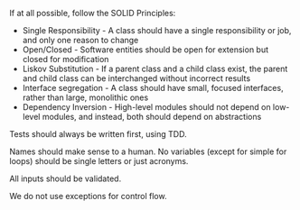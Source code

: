 If at all possible, follow the SOLID Principles:

- Single Responsibility - A class should have a single responsibility or job, and only one reason to change
- Open/Closed - Software entities should be open for extension but closed for modification
- Liskov Substitution - If a parent class and a child class exist, the parent and child class can be interchanged without incorrect results
- Interface segregation - A class should have small, focused interfaces, rather than large, monolithic ones
- Dependency Inversion - High-level modules should not depend on low-level modules, and instead, both should depend on abstractions

Tests should always be written first, using TDD.

Names should make sense to a human. No variables (except for simple for loops) should be single letters or just acronyms.

All inputs should be validated.

We do not use exceptions for control flow.

